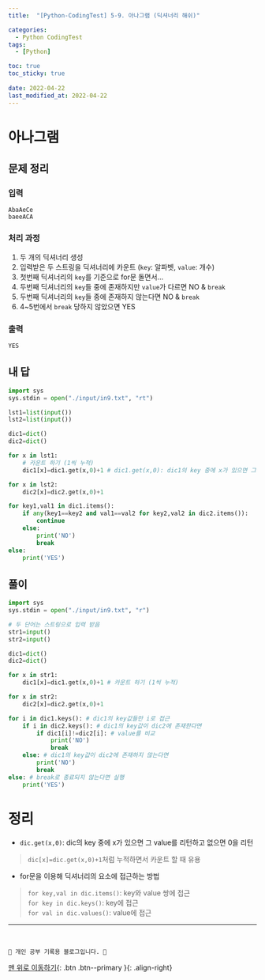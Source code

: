 ```yaml
---
title:  "[Python-CodingTest] 5-9. 아나그램 (딕셔너리 해쉬)"

categories:
  - Python CodingTest
tags:
  - [Python]

toc: true
toc_sticky: true
 
date: 2022-04-22
last_modified_at: 2022-04-22
---
```


# 아나그램
## 문제 정리
### 입력
```
AbaAeCe
baeeACA
```
### 처리 과정
1. 두 개의 딕셔너리 생성
2. 입력받은 두 스트링을 딕셔너리에 카운트 (`key`: 알파벳, `value`: 개수)
3. 첫번째 딕셔너리의 `key`를 기준으로 for문 돌면서...
4. 두번째 딕셔너리의 `key`들 중에 존재하지만 `value`가 다르면 NO & `break`
5. 두번째 딕셔너리의 `key`들 중에 존재하지 않는다면 NO & `break`
6. 4~5번에서 `break` 당하지 않았으면 YES

### 출력
```
YES
```
## 내 답
```py
import sys
sys.stdin = open("./input/in9.txt", "rt")

lst1=list(input())
lst2=list(input())

dic1=dict()
dic2=dict()

for x in lst1:
    # 카운트 하기 (1씩 누적)
    dic1[x]=dic1.get(x,0)+1 # dic1.get(x,0): dic1의 key 중에 x가 있으면 그 value를 리턴하고 없으면 0을 리턴

for x in lst2:
    dic2[x]=dic2.get(x,0)+1

for key1,val1 in dic1.items():
    if any(key1==key2 and val1==val2 for key2,val2 in dic2.items()):
        continue
    else:
        print('NO')
        break
else:
    print('YES')
```
## 풀이
```py
import sys
sys.stdin = open("./input/in9.txt", "r")

# 두 단어는 스트링으로 입력 받음
str1=input() 
str2=input()

dic1=dict()
dic2=dict()

for x in str1:
    dic1[x]=dic1.get(x,0)+1 # 카운트 하기 (1씩 누적)

for x in str2:
    dic2[x]=dic2.get(x,0)+1 

for i in dic1.keys(): # dic1의 key값들만 i로 접근
    if i in dic2.keys(): # dic1의 key값이 dic2에 존재한다면
        if dic1[i]!=dic2[i]: # value를 비교
            print('NO')
            break
    else: # dic1의 key값이 dic2에 존재하지 않는다면 
        print('NO')
        break
else: # break로 종료되지 않는다면 실행
    print('YES')
```

# 정리
- `dic.get(x,0)`: dic의 key 중에 x가 있으면 그 value를 리턴하고 없으면 0을 리턴 
> `dic[x]=dic.get(x,0)+1`처럼 누적하면서 카운트 할 때 유용
- for문을 이용해 딕셔너리의 요소에 접근하는 방법
> `for key,val in dic.items()`: key와 value 쌍에 접근<br>
`for key in dic.keys()`: key에 접근<br>
`for val in dic.values()`: value에 접근

***
<br>

    💛 개인 공부 기록용 블로그입니다. 👻

[맨 위로 이동하기](#){: .btn .btn--primary }{: .align-right}